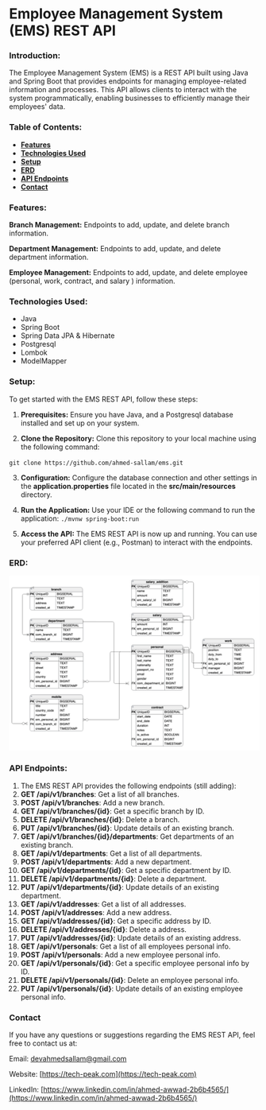 # Employee Management System (EMS) REST API

### Introduction:

The Employee Management System (EMS) is a REST API built using Java and Spring Boot that provides endpoints for managing employee-related information and processes. This API allows clients to interact with the system programmatically, enabling businesses to efficiently manage their employees' data.


### **Table of Contents:**

* **[Features](#features)**
* **[Technologies Used](#technologies-used)**
* **[Setup](#setup)**
* **[ERD](#erd)**
* **[API Endpoints](#api-endpoints)**
* **[Contact](#contact)**



### Features:

**Branch Management:** Endpoints to add, update, and delete branch information.

**Department Management:** Endpoints to add, update, and delete department 
information.

**Employee Management:** Endpoints to add, update, and delete employee (personal, work, contract, and salary ) 
information.




### Technologies Used:

* Java
* Spring Boot
* Spring Data JPA & Hibernate
* Postgresql
* Lombok
* ModelMapper

### Setup:

To get started with the EMS REST API, follow these steps:

1. **Prerequisites:** Ensure you have Java, and a Postgresql database installed and set up on your system.

2. **Clone the Repository:** Clone this repository to your local machine using 
   the following command:

`git clone https://github.com/ahmed-sallam/ems.git`

3. **Configuration:** Configure the database connection and other settings in 
   the **application.properties** file located in the **src/main/resources** directory.

4. **Run the Application:** Use your IDE or the following command to run the application:
`./mvnw spring-boot:run`

5. **Access the API:** The EMS REST API is now up and running. You can use your 
   preferred API client (e.g., Postman) to interact with the endpoints.

### ERD:

![img.png](img.png)

### API Endpoints:

1. The EMS REST API provides the following endpoints (still adding):
2. **GET /api/v1/branches**: Get a list of all branches.
3. **POST /api/v1/branches**: Add a new branch.
4. **GET /api/v1/branches/{id}**: Get a specific branch by ID.
5. **DELETE /api/v1/branches/{id}**: Delete a branch.
6. **PUT /api/v1/branches/{id}**: Update details of an existing branch.
7. **GET /api/v1/branches/{id}/departments**: Get departments of an existing branch.
8. **GET /api/v1/departments**: Get a list of all departments.
9. **POST /api/v1/departments**: Add a new department.
10. **GET /api/v1/departments/{id}**: Get a specific department by ID.
11. **DELETE /api/v1/departments/{id}**: Delete a department.
12. **PUT /api/v1/departments/{id}**: Update details of an existing department.
13. **GET /api/v1/addresses**: Get a list of all addresses.
14. **POST /api/v1/addresses**: Add a new address.
15. **GET /api/v1/addresses/{id}**: Get a specific address by ID.
16. **DELETE /api/v1/addresses/{id}**: Delete a address.
17. **PUT /api/v1/addresses/{id}**: Update details of an existing address.
18. **GET /api/v1/personals**: Get a list of all employees personal info.
19. **POST /api/v1/personals**: Add a new employee personal info.
20. **GET /api/v1/personals/{id}**: Get a specific employee personal info by ID.
21. **DELETE /api/v1/personals/{id}**: Delete an employee personal info.
22. **PUT /api/v1/personals/{id}**: Update details of an existing employee personal info.

### Contact

If you have any questions or suggestions regarding the EMS REST API, feel free to contact us at:

 Email: devahmedsallam@gmail.com

 Website: [https://tech-peak.com](https://tech-peak.com)

 LinkedIn: [https://www.linkedin.com/in/ahmed-awwad-2b6b4565/](https://www.linkedin.com/in/ahmed-awwad-2b6b4565/)